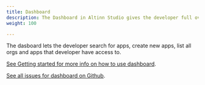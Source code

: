 ```yaml
---
title: Dashboard
description: The Dashboard in Altinn Studio gives the developer full overview over apps
weight: 100

---
```


The dasboard lets the developer search for apps, create new apps, list all orgs and apps that developer have access to.

[See Getting started for more info on how to use dashboard](https://altinn.github.io/docs/altinn-studio/app-creation/create-app/).

[See all issues for dashboard on Github](https://github.com/Altinn/altinn-studio/labels/area%2Fdashboard).